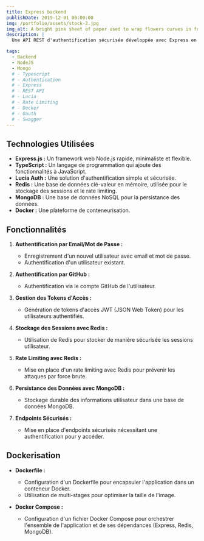 ```yaml
---
title: Express backend
publishDate: 2019-12-01 00:00:00
img: /portfolio/assets/stock-2.jpg
img_alt: A bright pink sheet of paper used to wrap flowers curves in front of rich blue background
description: |
  Une API REST d'authentification sécurisée développée avec Express en TypeScript, avec Lucia Auth, Redis, Mongo et Docker

tags:
  - Backend
  - NodeJS
  - Mongo
  # - Typescript
  # - Authentication
  # - Express
  # - REST API
  # - Lucia
  # - Rate Limiting
  # - Docker
  # - Oauth
  # - Swagger
---
```


## Technologies Utilisées

- **Express.js :** Un framework web Node.js rapide, minimaliste et flexible.
- **TypeScript :** Un langage de programmation qui ajoute des fonctionnalités à JavaScript.
- **Lucia Auth :** Une solution d'authentification simple et sécurisée.
- **Redis :** Une base de données clé-valeur en mémoire, utilisée pour le stockage des sessions et le rate limiting.
- **MongoDB :** Une base de données NoSQL pour la persistance des données.
- **Docker :** Une plateforme de conteneurisation.

## Fonctionnalités

1. **Authentification par Email/Mot de Passe :**

   - Enregistrement d'un nouvel utilisateur avec email et mot de passe.
   - Authentification d'un utilisateur existant.

2. **Authentification par GitHub :**

   - Authentification via le compte GitHub de l'utilisateur.

3. **Gestion des Tokens d'Accès :**

   - Génération de tokens d'accès JWT (JSON Web Token) pour les utilisateurs authentifiés.

4. **Stockage des Sessions avec Redis :**

   - Utilisation de Redis pour stocker de manière sécurisée les sessions utilisateur.

5. **Rate Limiting avec Redis :**

   - Mise en place d'un rate limiting avec Redis pour prévenir les attaques par force brute.

6. **Persistance des Données avec MongoDB :**

   - Stockage durable des informations utilisateur dans une base de données MongoDB.

7. **Endpoints Sécurisés :**
   - Mise en place d'endpoints sécurisés nécessitant une authentification pour y accéder.

## Dockerisation

- **Dockerfile :**

  - Configuration d'un Dockerfile pour encapsuler l'application dans un conteneur Docker.
  - Utilisation de multi-stages pour optimiser la taille de l'image.

- **Docker Compose :**
  - Configuration d'un fichier Docker Compose pour orchestrer l'ensemble de l'application et de ses dépendances (Express, Redis, MongoDB).
